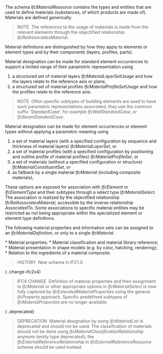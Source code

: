 The schema _IfcMaterialResource_ contains the types and entities that are used to define materials (substances, of which products are made of). Materials are defined generically.

> NOTE&nbsp; The references to the usage of materials is made from the relevant elements through the objectified relationship _IfcRelAssociatesMaterial_.

Material definitions are distinguished by how they apply to elements or element types and by their components (layers, profiles, parts).

Material designation can be made for standard element occurrences to support a limited range of their parametric representation using

1. a structured set of material layers _IfcMaterialLayerSetUsage_ and how the layers relate to the reference axis or plane,
2. a structured set of material profiles _IfcMaterialProfileSetUsage_ and how the profiles relate to the reference axis.

> NOTE&nbsp; Often specific subtypes of building elements are used to have such parametric representations associated, they use the common suffix 'StandardCase', for example _IfcWallStandardCase_, or _IfcBeamStandardCase_.

Material designation can be made for element occurrences or element types without applying a parametric meaning using

1. a set of material layers (with a specified configuration by sequence and thickness of material layers) _IfcMaterialLayerSet_, or 
2. a set of material profiles (with a specified configuration by positioning and outline profile of material profiles) _IfcMaterialProfileSet_, or
3. a set of materials (without a specified configuration or structure) _IfcMaterialConstituentSet_, or
4. as fallback by a single material _IfcMaterial_ (including composite materials),

These options are exposed for association with _IfcElement_ or _IfcElementType_ and their subtypes through a select type _IfcMaterialSelect_. The association is realized by the objectified relationship _IfcRelAssociatesMaterial_, accessible by the inverse relationship _AssociatedTo_. Some associations to specific material entities may be restricted as not being appropriate within the specialized element or element type definitions.

The following material properties and information sets can be assigned to an _IfcMaterialDefinition_, or only to a single _IfcMaterial_.

\* Material properties;
\* Material classification and material library reference;
\* Material presentation in shape models (e.g. by color, hatching, rendering);
\* Relation to the ingredients of a material composite.

> HISTORY&nbsp; New schema in IFC1.0

{ .change-ifc2x4}
> IFC4 CHANGE&nbsp; Definition of material properties and their assignment to _IfcMaterial_ or other appropriate options in _IfcMaterialSelect_ is now fully captured by _IfcExtendedMaterialProperties_ using the general _IfcProperty_ approach. Specific predefined subtypes of _IfcMaterialProperties_ are no longer available.

{ .deprecated}
> DEPRECATION&nbsp; Material designation by using _IfcMaterialList_ is deprecated and should not be used. The classification of materials should not be done using _IfcMaterialClassificationRelationship_ anymore (entity type deprecated); the _IfcExternalReferenceRelationship_ in _IfcExternalReferenceResource_ schema should be used instead.
